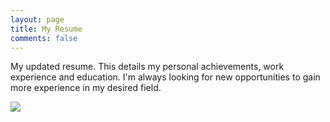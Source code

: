 ```yaml
---
layout: page
title: My Resume
comments: false
---
```

<p>My updated resume. This details my personal achievements, work experience and education. I'm always looking for new opportunities to gain more experience in my desired field.</p>


<img src="Moon/assets/img/resume-pic.jpg">
